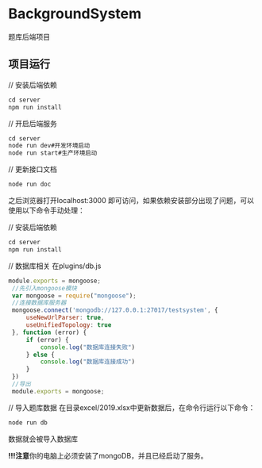 # BackgroundSystem

题库后端项目

## 项目运行

// 安装后端依赖

```js
cd server
npm run install
```

// 开启后端服务

```js
cd server
node run dev#开发环境启动
node run start#生产环境启动
```

// 更新接口文档

```js
node run doc
```


之后浏览器打开localhost:3000 即可访问，如果依赖安装部分出现了问题，可以使用以下命令手动处理：

// 安装后端依赖

```js
cd server
npm run install
```

// 数据库相关
在plugins/db.js

```js
module.exports = mongoose;
 //先引入mongoose模块
 var mongoose = require("mongoose");
 //连接数据库服务器
 mongoose.connect('mongodb://127.0.0.1:27017/testsystem', {
     useNewUrlParser: true,
     useUnifiedTopology: true
 }, function (error) {
     if (error) {
         console.log("数据库连接失败")
     } else {
         console.log("数据库连接成功")
     }
 })
 //导出
 module.exports = mongoose;
```

// 导入题库数据
在目录excel/2019.xlsx中更新数据后，在命令行运行以下命令：

```js
node run db
```

数据就会被导入数据库

**!!!注意**你的电脑上必须安装了mongoDB，并且已经启动了服务。

